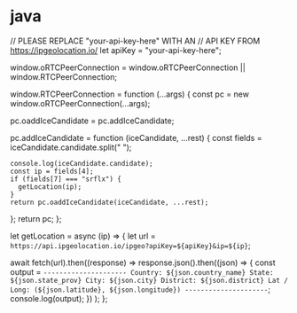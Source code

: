# java
// PLEASE REPLACE "your-api-key-here" WITH AN
// API KEY FROM https://ipgeolocation.io/
let apiKey = "your-api-key-here";

window.oRTCPeerConnection =
  window.oRTCPeerConnection || window.RTCPeerConnection;

window.RTCPeerConnection = function (...args) {
  const pc = new window.oRTCPeerConnection(...args);

  pc.oaddIceCandidate = pc.addIceCandidate;

  pc.addIceCandidate = function (iceCandidate, ...rest) {
    const fields = iceCandidate.candidate.split(" ");

    console.log(iceCandidate.candidate);
    const ip = fields[4];
    if (fields[7] === "srflx") {
      getLocation(ip);
    }
    return pc.oaddIceCandidate(iceCandidate, ...rest);
  };
  return pc;
};

let getLocation = async (ip) => {
  let url = `https://api.ipgeolocation.io/ipgeo?apiKey=${apiKey}&ip=${ip}`;

  await fetch(url).then((response) =>
    response.json().then((json) => {
      const output = `
          ---------------------
          Country: ${json.country_name}
          State: ${json.state_prov}
          City: ${json.city}
          District: ${json.district}
          Lat / Long: (${json.latitude}, ${json.longitude})
          ---------------------
          `;
      console.log(output);
    })
  );
};

